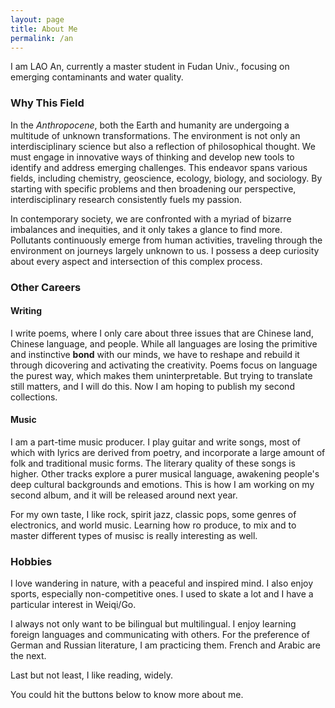 ```yaml
---
layout: page
title: About Me
permalink: /an
---
```


I am LAO An, currently a master student in Fudan Univ., focusing on emerging contaminants and water quality.

### Why This Field

In the *Anthropocene*, both the Earth and humanity are undergoing a multitude of unknown transformations. The environment is not only an interdisciplinary science but also a reflection of philosophical thought. We must engage in innovative ways of thinking and develop new tools to identify and address emerging challenges. This endeavor spans various fields, including chemistry, geoscience, ecology, biology, and sociology. By starting with specific problems and then broadening our perspective, interdisciplinary research consistently fuels my passion.

In contemporary society, we are confronted with a myriad of bizarre imbalances and inequities, and it only takes a glance to find more. Pollutants continuously emerge from human activities, traveling through the environment on journeys largely unknown to us. I possess a deep curiosity about every aspect and intersection of this complex process.

### Other Careers

#### Writing

I write poems, where I only care about three issues that are Chinese land, Chinese language, and people. While all languages are losing the primitive and instinctive **bond** with our minds, we have to reshape and rebuild it through dicovering and activating the creativity. Poems focus on language the purest way, which makes them uninterpretable. But trying to translate still matters, and I will do this. Now I am hoping to publish my second collections.

#### Music

I am a part-time music producer. I play guitar and write songs, most of which with lyrics are derived from poetry, and incorporate a large amount of folk and traditional music forms. The literary quality of these songs is higher. Other tracks explore a purer musical language, awakening people's deep cultural backgrounds and emotions. This is how I am working on my second album, and it will be released around next year.

For my own taste, I like rock, spirit jazz, classic pops, some genres of electronics, and world music. Learning how ro produce, to mix and to master different types of musisc is really interesting as well.

### Hobbies

I love wandering in nature, with a peaceful and inspired mind. I also enjoy sports, especially non-competitive ones. I used to skate a lot and I have a particular interest in Weiqi/Go.

I always not only want to be bilingual but multilingual. I enjoy learning foreign languages and communicating with others. For the preference of German and Russian literature, I am practicing them. French and Arabic are the next.

Last but not least, I like reading, widely.

You could hit the buttons below to know more about me.



